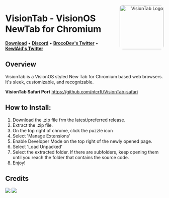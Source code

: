 <p align="right">
  <img align="right" height="140" src="https://raw.githubusercontent.com/Broco8Dev/VisionTab/main/icon.png" alt="VisionTab Logo" style="float: right; border-radius: 10px;"/>
</p>

<h1 align="left">VisionTab - VisionOS NewTab for Chromium</h1>

<p align="left">
  <strong><a href="https://github.com/Broco8Dev/VisionTab/releases/latest">Download</a></strong>
  •
  <strong><a href="https://discord.gg/yx35bgRxF4">Discord</a></strong>
  •
  <strong><a href="https://twitter.com/Broco8Dev">BrocoDev's Twitter</a></strong>
  •
  <strong><a href="https://twitter.com/_kewlaid">KewlAid's Twitter</a></strong>
</p>

## Overview

VisionTab is a VisionOS styled New Tab for Chromium based web browsers. It's sleek, customizable, and recognizable.

**VisionTab Safari Port**
https://github.com/ntcrft/VisionTab-safari

## How to Install:
1. Download the .zip file frm the latest/preferred release.
2. Extract the .zip file.
3. On the top right of chrome, click the puzzle icon
4. Select 'Manage Extensions'
5. Enable Developer Mode on the top right of the newly opened page.
6. Select 'Load Unpacked'
7. Select the extracted folder. If there are subfolders, keep opening them until you reach the folder that contains the source code.
8. Enjoy!

## Credits
<a href="https://github.com/Broco8Dev"><img src="https://img.shields.io/static/v1?style=social&message=Developer&logo=github&logoColor=000000&label=BrocoDev" /></a>
<a href="https://github.com/kewla1d"><img src="https://img.shields.io/static/v1?style=social&message=Designer&logo=github&logoColor=000000&label=KewlAid" /></a>
